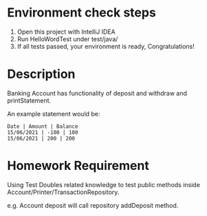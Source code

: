 # Environment check steps 
1. Open this project with IntelliJ IDEA
2. Run HelloWordTest under test/java/
3. If all tests passed, your environment is ready, Congratulations!

# Description
Banking Account has functionality of deposit and withdraw and printStatement.

An example statement would be:

```
Date | Amount | Balance
15/06/2021 | -100 | 100
15/06/2021 | 200 | 200
```

# Homework Requirement
Using Test Doubles related knowledge to test public methods inside Account/Printer/TransactionRepository.

e.g. Account deposit will call repository addDeposit method.